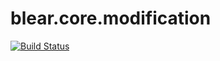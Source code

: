 # blear.core.modification

[![Build Status][travis-img]][travis-url] 

[travis-img]: https://travis-ci.org/blearjs/blear.core.modification.svg?branch=master
[travis-url]: https://travis-ci.org/blearjs/blear.core.modification



